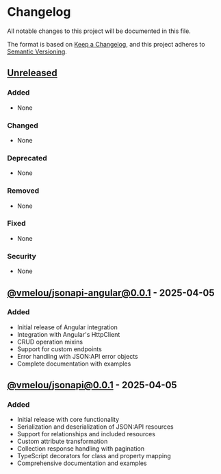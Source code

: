 # Changelog

All notable changes to this project will be documented in this file.

The format is based on [Keep a Changelog](https://keepachangelog.com/en/1.0.0/),
and this project adheres to [Semantic Versioning](https://semver.org/spec/v2.0.0.html).

## [Unreleased]

### Added

- None

### Changed

- None

### Deprecated

- None

### Removed

- None

### Fixed

- None

### Security

- None

## [@vmelou/jsonapi-angular@0.0.1] - 2025-04-05

### Added

- Initial release of Angular integration
- Integration with Angular's HttpClient
- CRUD operation mixins
- Support for custom endpoints
- Error handling with JSON:API error objects
- Complete documentation with examples

## [@vmelou/jsonapi@0.0.1] - 2025-04-05

### Added

- Initial release with core functionality
- Serialization and deserialization of JSON:API resources
- Support for relationships and included resources
- Custom attribute transformation
- Collection response handling with pagination
- TypeScript decorators for class and property mapping
- Comprehensive documentation and examples

[Unreleased]: https://github.com/vmelou/jsonapi/compare/v0.0.1...HEAD
[@vmelou/jsonapi-angular@0.0.1]: https://github.com/vmelou/jsonapi/releases/tag/jsonapi-angular-v0.0.1
[@vmelou/jsonapi@0.0.1]: https://github.com/vmelou/jsonapi/releases/tag/jsonapi-v0.0.1
